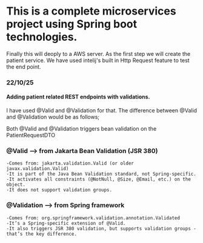 # This is a complete microservices project using Spring boot technologies. 

Finally this will deoply to a AWS server.
As the first step we will create the patient service. 
We have used intelij's built in Http Request feature to test the end point. 

### 22/10/25
#### Adding patient related REST endpoints with validations. 
I have used @Valid and @Validation for that. 
The difference between @Valid and @Validation would be as follows;

Both @Valid and @Validation triggers bean validation on the PatientRequestDTO

### @Valid --> from Jakarta Bean Validation (JSR 380)
    -Comes from: jakarta.validation.Valid (or older javax.validation.Valid)
    -It is part of the Java Bean Validation standard, not Spring-specific.
    -It activates all constraints (@NotNull, @Size, @Email, etc.) on the object.
    -It does not support validation groups.
### @Validation --> from Spring framework
    -Comes from: org.springframework.validation.annotation.Validated
    -It’s a Spring-specific extension of @Valid.
    -It also triggers JSR 380 validation, but supports validation groups - that’s the key difference.
